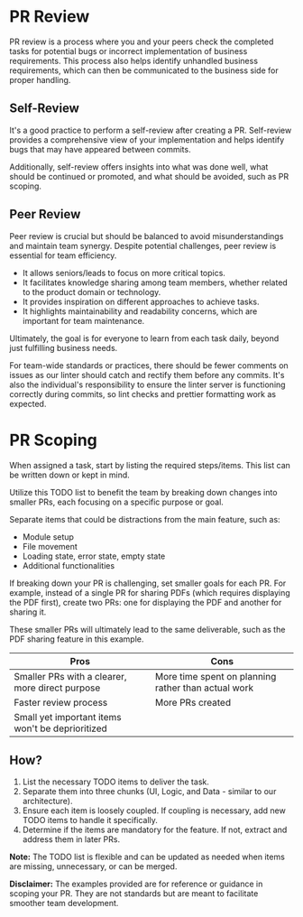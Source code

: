 # PR Review

PR review is a process where you and your peers check the completed tasks for potential bugs or incorrect implementation of business requirements. This process also helps identify unhandled business requirements, which can then be communicated to the business side for proper handling.

## Self-Review

It's a good practice to perform a self-review after creating a PR. Self-review provides a comprehensive view of your implementation and helps identify bugs that may have appeared between commits.

Additionally, self-review offers insights into what was done well, what should be continued or promoted, and what should be avoided, such as PR scoping.

## Peer Review

Peer review is crucial but should be balanced to avoid misunderstandings and maintain team synergy. Despite potential challenges, peer review is essential for team efficiency.

-   It allows seniors/leads to focus on more critical topics.
-   It facilitates knowledge sharing among team members, whether related to the product domain or technology.
-   It provides inspiration on different approaches to achieve tasks.
-   It highlights maintainability and readability concerns, which are important for team maintenance.

Ultimately, the goal is for everyone to learn from each task daily, beyond just fulfilling business needs.

For team-wide standards or practices, there should be fewer comments on issues as our linter should catch and rectify them before any commits. It's also the individual's responsibility to ensure the linter server is functioning correctly during commits, so lint checks and prettier formatting work as expected.

# PR Scoping

When assigned a task, start by listing the required steps/items. This list can be written down or kept in mind.

Utilize this TODO list to benefit the team by breaking down changes into smaller PRs, each focusing on a specific purpose or goal.

Separate items that could be distractions from the main feature, such as:

-   Module setup
-   File movement
-   Loading state, error state, empty state
-   Additional functionalities

If breaking down your PR is challenging, set smaller goals for each PR. For example, instead of a single PR for sharing PDFs (which requires displaying the PDF first), create two PRs: one for displaying the PDF and another for sharing it.

These smaller PRs will ultimately lead to the same deliverable, such as the PDF sharing feature in this example.

| Pros                                                                                 | Cons                                                   |
| ------------------------------------------------------------------------------------ | ------------------------------------------------------ |
| Smaller PRs with a clearer, more direct purpose                                      | More time spent on planning rather than actual work    |
| Faster review process                                                                | More PRs created                                       |
| Small yet important items won't be deprioritized                                     |

## How?

1. List the necessary TODO items to deliver the task.
2. Separate them into three chunks (UI, Logic, and Data - similar to our architecture).
3. Ensure each item is loosely coupled. If coupling is necessary, add new TODO items to handle it specifically.
4. Determine if the items are mandatory for the feature. If not, extract and address them in later PRs.

**Note:** The TODO list is flexible and can be updated as needed when items are missing, unnecessary, or can be merged.

**Disclaimer:** The examples provided are for reference or guidance in scoping your PR. They are not standards but are meant to facilitate smoother team development.
